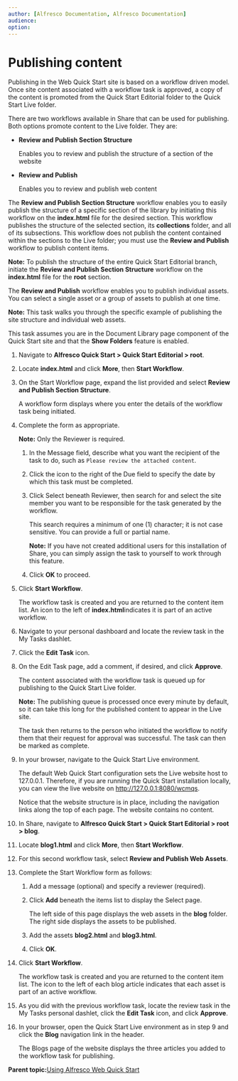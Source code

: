 ```yaml
---
author: [Alfresco Documentation, Alfresco Documentation]
audience: 
option: 
---
```


# Publishing content

Publishing in the Web Quick Start site is based on a workflow driven model. Once site content associated with a workflow task is approved, a copy of the content is promoted from the Quick Start Editorial folder to the Quick Start Live folder.

There are two workflows available in Share that can be used for publishing. Both options promote content to the Live folder. They are:

-   **Review and Publish Section Structure**

    Enables you to review and publish the structure of a section of the website

-   **Review and Publish**

    Enables you to review and publish web content


The **Review and Publish Section Structure** workflow enables you to easily publish the structure of a specific section of the library by initiating this workflow on the **index.html** file for the desired section. This workflow publishes the structure of the selected section, its **collections** folder, and all of its subsections. This workflow does not publish the content contained within the sections to the Live folder; you must use the **Review and Publish** workflow to publish content items.

**Note:** To publish the structure of the entire Quick Start Editorial branch, initiate the **Review and Publish Section Structure** workflow on the **index.html** file for the **root** section.

The **Review and Publish** workflow enables you to publish individual assets. You can select a single asset or a group of assets to publish at one time.

**Note:** This task walks you through the specific example of publishing the site structure and individual web assets.

This task assumes you are in the Document Library page component of the Quick Start site and that the **Show Folders** feature is enabled.

1.  Navigate to **Alfresco Quick Start \> Quick Start Editorial \> root**.

2.  Locate **index.html** and click **More**, then **Start Workflow**.

3.  On the Start Workflow page, expand the list provided and select **Review and Publish Section Structure**.

    A workflow form displays where you enter the details of the workflow task being initiated.

4.  Complete the form as appropriate.

    **Note:** Only the Reviewer is required.

    1.  In the Message field, describe what you want the recipient of the task to do, such as `Please review the attached content`.

    2.  Click the icon to the right of the Due field to specify the date by which this task must be completed.

    3.  Click Select beneath Reviewer, then search for and select the site member you want to be responsible for the task generated by the workflow.

        This search requires a minimum of one \(1\) character; it is not case sensitive. You can provide a full or partial name.

        **Note:** If you have not created additional users for this installation of Share, you can simply assign the task to yourself to work through this feature.

    4.  Click **OK** to proceed.

5.  Click **Start Workflow**.

    The workflow task is created and you are returned to the content item list. An icon to the left of **index.html**indicates it is part of an active workflow.

6.  Navigate to your personal dashboard and locate the review task in the My Tasks dashlet.

7.  Click the **Edit Task** icon.

8.  On the Edit Task page, add a comment, if desired, and click **Approve**.

    The content associated with the workflow task is queued up for publishing to the Quick Start Live folder.

    **Note:** The publishing queue is processed once every minute by default, so it can take this long for the published content to appear in the Live site.

    The task then returns to the person who initiated the workflow to notify them that their request for approval was successful. The task can then be marked as complete.

9.  In your browser, navigate to the Quick Start Live environment.

    The default Web Quick Start configuration sets the Live website host to 127.0.0.1. Therefore, if you are running the Quick Start installation locally, you can view the live website on http://127.0.0.1:8080/wcmqs.

    Notice that the website structure is in place, including the navigation links along the top of each page. The website contains no content.

10. In Share, navigate to **Alfresco Quick Start \> Quick Start Editorial \> root \> blog**.

11. Locate **blog1.html** and click **More**, then **Start Workflow**.

12. For this second workflow task, select **Review and Publish Web Assets**.

13. Complete the Start Workflow form as follows:

    1.  Add a message \(optional\) and specify a reviewer \(required\).

    2.  Click **Add** beneath the items list to display the Select page.

        The left side of this page displays the web assets in the **blog** folder. The right side displays the assets to be published.

    3.  Add the assets **blog2.html** and **blog3.html**.

    4.  Click **OK**.

14. Click **Start Workflow**.

    The workflow task is created and you are returned to the content item list. The icon to the left of each blog article indicates that each asset is part of an active workflow.

15. As you did with the previous workflow task, locate the review task in the My Tasks personal dashlet, click the **Edit Task** icon, and click **Approve**.

16. In your browser, open the Quick Start Live environment as in step 9 and click the **Blog** navigation link in the header.

    The Blogs page of the website displays the three articles you added to the workflow task for publishing.


**Parent topic:**[Using Alfresco Web Quick Start](../concepts/qs-intro.md)

